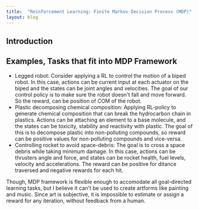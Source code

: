 ```yaml
---
title:  "Reinforcement Learning: Finite Markov Decision Process (MDP)"
layout: blog
---
```

## Introduction


## Examples, Tasks that fit into MDP Framework
- Legged robot: Consider applying a RL to control the motion of a biped robot. In this case, actions can be current input at each actuator on the biped and the states can be joint angles and velocities. The goal of our control policy is to make sure the robot doesn't fall and move forward. So the reward, can be position of COM of the robot.
- Plastic decomposing chemical composition: Applying RL-policy to generate chemical composition that can break the hydrocarbon chain in plastics. Actions can be attaching an element to a base molecule, and the states can be toxicity, stability and reactivity with plastic. The goal of this is to decompose plastic into non-polluting compounds, so reward can be positive values for non-polluting compounds and vice-versa.
- Controlling rocket to avoid space-debris: The goal is to cross a space debris while taking minimum damage. In this case, actions can be thrusters angle and force, and states can be rocket health, fuel levels, velocity and accelerations. The reward can be positive for ditance traversed and negative rewards for each hit.

Though, MDP framework is flexible enough to accomodate all goal-directed learning tasks, but I believe it can't be used to create artforms like painting and music. Since art is subjective, it is impossible to estimate or assign a reward for any iteration, without feedback from a human.